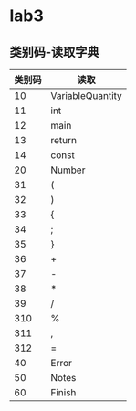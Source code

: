 # lab3

## 类别码-读取字典

| 类别码 | 读取             |
| ------ | ---------------- |
| 10     | VariableQuantity |
| 11     | int              |
| 12     | main             |
| 13     | return           |
| 14     | const            |
| 20     | Number           |
| 31     | (                |
| 32     | )                |
| 33     | {                |
| 34     | ;                |
| 35     | }                |
| 36     | +                |
| 37     | -                |
| 38     | *                |
| 39     | /                |
| 310    | %                |
| 311    | ,                |
| 312    | =                |
| 40     | Error            |
| 50     | Notes            |
| 60     | Finish           |



